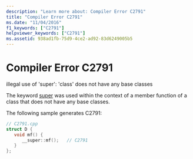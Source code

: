 ```yaml
---
description: "Learn more about: Compiler Error C2791"
title: "Compiler Error C2791"
ms.date: "11/04/2016"
f1_keywords: ["C2791"]
helpviewer_keywords: ["C2791"]
ms.assetid: 938ad1fb-75d9-4ce2-ad92-83d6249005b5
---
```

# Compiler Error C2791

illegal use of 'super': 'class' does not have any base classes

The keyword [super](../../cpp/super.md) was used within the context of a member function of a class that does not have any base classes.

The following sample generates C2791:

```cpp
// C2791.cpp
struct D {
   void mf() {
      __super::mf();   // C2791
   }
};
```
